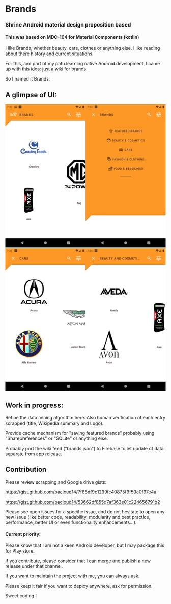 # Brands
### Shrine Android material design proposition based
#### This was based on MDC-104 for Material Components (kotlin)

I like Brands, whether beauty, cars, clothes or anything else. I like reading about there history and current situations.

For this, and part of my path learning native Android development, I came up with this idea: just a wiki for brands.

So I named it Brands.

## A glimpse of UI:

![Brands](merged1.png)
![Brands](merged2.png)


## Work in progress:
Refine the data mining algorithm here. Also human verification of each entry scrapped (title, Wikipedia summary and Logo).

Provide cache mechanism for "saving featured brands" probably using "Sharepreferences" or "SQLite" or anything else.

Probably port the wiki feed ("brands.json") to Firebase to let update of data separate from app release.



## Contribution

Please review scrapping and Google drive gists:

https://gist.github.com/bacloud14/7f88df9e1299fc40873f9f50c0f97e4a

https://gist.github.com/bacloud14/53662df855d7af363e01c224656791b2

Please see open issues for a specific issue, and do not hesitate to open any new issue (like better code, readability, modularity and best practice, performance, better UI or even functionality enhancements...).

#### Current priority: 


Please know that I am not a keen Android developer, but I may package this for Play store.

If you contribute, please consider that I can merge and publish a new release under that channel.

If you want to maintain the project with me, you can always ask.

Please keep it fair if you want to deploy anywhere, ask for permission.

Sweet coding !
